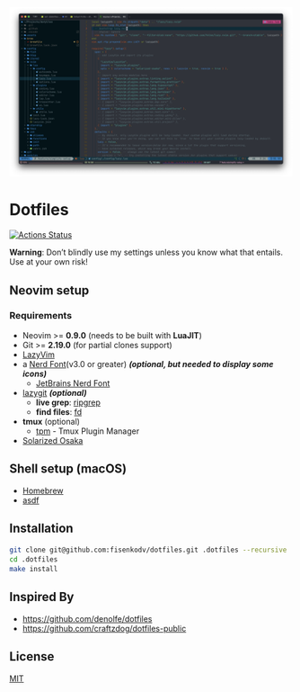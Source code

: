 ![cover](./assets/screenshot.png)

# Dotfiles

[![Actions Status](https://github.com/fisenkodv/dotfiles/workflows/Dotfiles%20Install/badge.svg)](https://github.com/fisenkodv/dotfiles/actions)

**Warning**: Don’t blindly use my settings unless you know what that entails. Use at your own risk!

## Neovim setup

### Requirements

- Neovim >= **0.9.0** (needs to be built with **LuaJIT**)
- Git >= **2.19.0** (for partial clones support)
- [LazyVim](https://www.lazyvim.org/)
- a [Nerd Font](https://www.nerdfonts.com/)(v3.0 or greater) **_(optional, but needed to display some icons)_**
  - [JetBrains Nerd Font](https://www.nerdfonts.com/font-downloads)
- [lazygit](https://github.com/jesseduffield/lazygit) **_(optional)_**
  - **live grep**: [ripgrep](https://github.com/BurntSushi/ripgrep)
  - **find files**: [fd](https://github.com/sharkdp/fd)
- **tmux** (optional)
  - [tpm](https://github.com/tmux-plugins/tpm) - Tmux Plugin Manager
- [Solarized Osaka](https://github.com/craftzdog/solarized-osaka.nvim)

## Shell setup (macOS)

- [Homebrew](https://brew.sh)
- [asdf](https://asdf-vm.com/)

## Installation

```bash
git clone git@github.com:fisenkodv/dotfiles.git .dotfiles --recursive
cd .dotfiles
make install
```

## Inspired By

- https://github.com/denolfe/dotfiles
- https://github.com/craftzdog/dotfiles-public

## License

[MIT](LICENSE)
